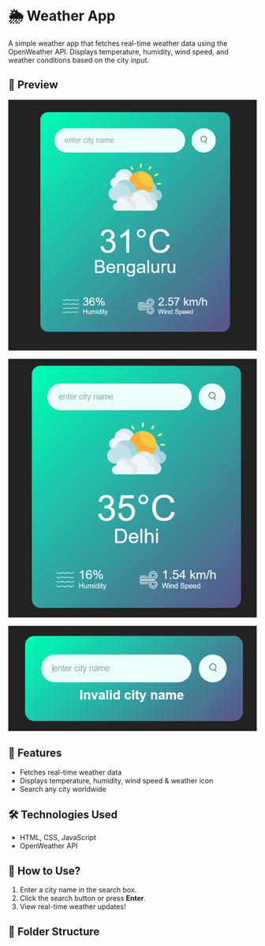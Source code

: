 # 🌦️ Weather App

A simple weather app that fetches real-time weather data using the OpenWeather API. Displays temperature, humidity, wind speed, and weather conditions based on the city input.

## 📌 Preview  
![Weather App ](readme-image/img1.png)


![Other Example ](readme-image/img2.png)

![Incorrect City Name ](readme-image/img3.png)


## 🚀 Features
- Fetches real-time weather data
- Displays temperature, humidity, wind speed & weather icon
- Search any city worldwide

## 🛠️ Technologies Used
- HTML, CSS, JavaScript
- OpenWeather API

## 📌 How to Use?
1. Enter a city name in the search box.  
2. Click the search button or press **Enter**.  
3. View real-time weather updates!  

## 📂 Folder Structure  
